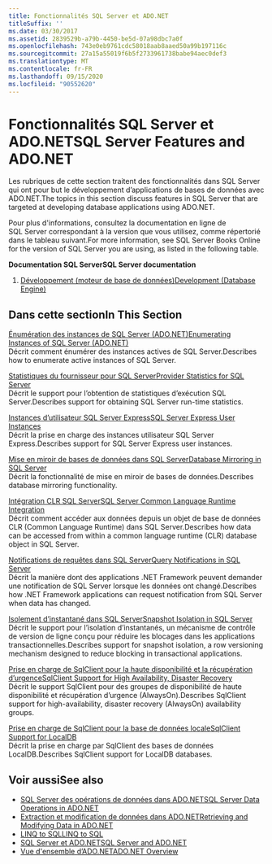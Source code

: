 ```yaml
---
title: Fonctionnalités SQL Server et ADO.NET
titleSuffix: ''
ms.date: 03/30/2017
ms.assetid: 2839529b-a79b-4450-be5d-07a98dbc7a0f
ms.openlocfilehash: 743e0eb9761cdc58018aab8aaed50a99b197116c
ms.sourcegitcommit: 27a15a55019f6b5f2733961738babe94aec0def3
ms.translationtype: MT
ms.contentlocale: fr-FR
ms.lasthandoff: 09/15/2020
ms.locfileid: "90552620"
---
```

# <a name="sql-server-features-and-adonet"></a><span data-ttu-id="8559f-102">Fonctionnalités SQL Server et ADO.NET</span><span class="sxs-lookup"><span data-stu-id="8559f-102">SQL Server Features and ADO.NET</span></span>
<span data-ttu-id="8559f-103">Les rubriques de cette section traitent des fonctionnalités dans SQL Server qui ont pour but le développement d’applications de bases de données avec ADO.NET.</span><span class="sxs-lookup"><span data-stu-id="8559f-103">The topics in this section discuss features in SQL Server that are targeted at developing database applications using ADO.NET.</span></span>  
  
 <span data-ttu-id="8559f-104">Pour plus d'informations, consultez la documentation en ligne de SQL Server correspondant à la version que vous utilisez, comme répertorié dans le tableau suivant.</span><span class="sxs-lookup"><span data-stu-id="8559f-104">For more information, see SQL Server Books Online for the version of SQL Server you are using, as listed in the following table.</span></span>  
  
 <span data-ttu-id="8559f-105">**Documentation SQL Server**</span><span class="sxs-lookup"><span data-stu-id="8559f-105">**SQL Server documentation**</span></span>  
  
1. <span data-ttu-id="8559f-106">[Développement (moteur de base de données)](/previous-versions/sql/sql-server-2008/bb500155(v=sql.100))</span><span class="sxs-lookup"><span data-stu-id="8559f-106">[Development (Database Engine)](/previous-versions/sql/sql-server-2008/bb500155(v=sql.100))</span></span>  
  
## <a name="in-this-section"></a><span data-ttu-id="8559f-107">Dans cette section</span><span class="sxs-lookup"><span data-stu-id="8559f-107">In This Section</span></span>  
 [<span data-ttu-id="8559f-108">Énumération des instances de SQL Server (ADO.NET)</span><span class="sxs-lookup"><span data-stu-id="8559f-108">Enumerating Instances of SQL Server (ADO.NET)</span></span>](enumerating-instances-of-sql-server.md)  
 <span data-ttu-id="8559f-109">Décrit comment énumérer des instances actives de SQL Server.</span><span class="sxs-lookup"><span data-stu-id="8559f-109">Describes how to enumerate active instances of SQL Server.</span></span>  
  
 [<span data-ttu-id="8559f-110">Statistiques du fournisseur pour SQL Server</span><span class="sxs-lookup"><span data-stu-id="8559f-110">Provider Statistics for SQL Server</span></span>](provider-statistics-for-sql-server.md)  
 <span data-ttu-id="8559f-111">Décrit le support pour l’obtention de statistiques d’exécution SQL Server.</span><span class="sxs-lookup"><span data-stu-id="8559f-111">Describes support for obtaining SQL Server run-time statistics.</span></span>  
  
 [<span data-ttu-id="8559f-112">Instances d’utilisateur SQL Server Express</span><span class="sxs-lookup"><span data-stu-id="8559f-112">SQL Server Express User Instances</span></span>](sql-server-express-user-instances.md)  
 <span data-ttu-id="8559f-113">Décrit la prise en charge des instances utilisateur SQL Server Express.</span><span class="sxs-lookup"><span data-stu-id="8559f-113">Describes support for SQL Server Express user instances.</span></span>  
  
 [<span data-ttu-id="8559f-114">Mise en miroir de bases de données dans SQL Server</span><span class="sxs-lookup"><span data-stu-id="8559f-114">Database Mirroring in SQL Server</span></span>](database-mirroring-in-sql-server.md)  
 <span data-ttu-id="8559f-115">Décrit la fonctionnalité de mise en miroir de bases de données.</span><span class="sxs-lookup"><span data-stu-id="8559f-115">Describes database mirroring functionality.</span></span>  
  
 [<span data-ttu-id="8559f-116">Intégration CLR SQL Server</span><span class="sxs-lookup"><span data-stu-id="8559f-116">SQL Server Common Language Runtime Integration</span></span>](sql-server-common-language-runtime-integration.md)  
 <span data-ttu-id="8559f-117">Décrit comment accéder aux données depuis un objet de base de données CLR (Common Language Runtime) dans SQL Server.</span><span class="sxs-lookup"><span data-stu-id="8559f-117">Describes how data can be accessed from within a common language runtime (CLR) database object in SQL Server.</span></span>  
  
 [<span data-ttu-id="8559f-118">Notifications de requêtes dans SQL Server</span><span class="sxs-lookup"><span data-stu-id="8559f-118">Query Notifications in SQL Server</span></span>](query-notifications-in-sql-server.md)  
 <span data-ttu-id="8559f-119">Décrit la manière dont des applications .NET Framework peuvent demander une notification de SQL Server lorsque les données ont changé.</span><span class="sxs-lookup"><span data-stu-id="8559f-119">Describes how .NET Framework applications can request notification from SQL Server when data has changed.</span></span>  
  
 [<span data-ttu-id="8559f-120">Isolement d’instantané dans SQL Server</span><span class="sxs-lookup"><span data-stu-id="8559f-120">Snapshot Isolation in SQL Server</span></span>](snapshot-isolation-in-sql-server.md)  
 <span data-ttu-id="8559f-121">Décrit le support pour l’isolation d’instantanés, un mécanisme de contrôle de version de ligne conçu pour réduire les blocages dans les applications transactionnelles.</span><span class="sxs-lookup"><span data-stu-id="8559f-121">Describes support for snapshot isolation, a row versioning mechanism designed to reduce blocking in transactional applications.</span></span>  
  
 [<span data-ttu-id="8559f-122">Prise en charge de SqlClient pour la haute disponibilité et la récupération d’urgence</span><span class="sxs-lookup"><span data-stu-id="8559f-122">SqlClient Support for High Availability, Disaster Recovery</span></span>](sqlclient-support-for-high-availability-disaster-recovery.md)  
 <span data-ttu-id="8559f-123">Décrit le support SqlClient pour des groupes de disponibilité de haute disponibilité et récupération d’urgence (AlwaysOn).</span><span class="sxs-lookup"><span data-stu-id="8559f-123">Describes SqlClient support for high-availability, disaster recovery (AlwaysOn) availability groups.</span></span>  
  
 [<span data-ttu-id="8559f-124">Prise en charge de SqlClient pour la base de données locale</span><span class="sxs-lookup"><span data-stu-id="8559f-124">SqlClient Support for LocalDB</span></span>](sqlclient-support-for-localdb.md)  
 <span data-ttu-id="8559f-125">Décrit la prise en charge par SqlClient des bases de données LocalDB.</span><span class="sxs-lookup"><span data-stu-id="8559f-125">Describes SqlClient support for LocalDB databases.</span></span>  
  
## <a name="see-also"></a><span data-ttu-id="8559f-126">Voir aussi</span><span class="sxs-lookup"><span data-stu-id="8559f-126">See also</span></span>

- [<span data-ttu-id="8559f-127">SQL Server des opérations de données dans ADO.NET</span><span class="sxs-lookup"><span data-stu-id="8559f-127">SQL Server Data Operations in ADO.NET</span></span>](sql-server-data-operations.md)
- [<span data-ttu-id="8559f-128">Extraction et modification de données dans ADO.NET</span><span class="sxs-lookup"><span data-stu-id="8559f-128">Retrieving and Modifying Data in ADO.NET</span></span>](../retrieving-and-modifying-data.md)
- [<span data-ttu-id="8559f-129">LINQ to SQL</span><span class="sxs-lookup"><span data-stu-id="8559f-129">LINQ to SQL</span></span>](./linq/index.md)
- [<span data-ttu-id="8559f-130">SQL Server et ADO.NET</span><span class="sxs-lookup"><span data-stu-id="8559f-130">SQL Server and ADO.NET</span></span>](index.md)
- [<span data-ttu-id="8559f-131">Vue d'ensemble d’ADO.NET</span><span class="sxs-lookup"><span data-stu-id="8559f-131">ADO.NET Overview</span></span>](../ado-net-overview.md)
